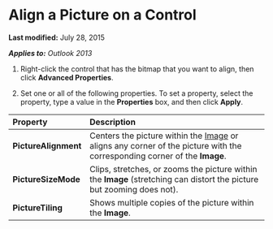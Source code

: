 
# Align a Picture on a Control

 **Last modified:** July 28, 2015

 _**Applies to:** Outlook 2013_

1. Right-click the control that has the bitmap that you want to align, then click  **Advanced Properties**. 
    
2. Set one or all of the following properties. To set a property, select the property, type a value in the  **Properties** box, and then click **Apply**.
    

|**Property**|**Description**|
|:-----|:-----|
| **PictureAlignment**|Centers the picture within the  [Image](d2bcc281-6af0-5bbf-fa7f-ac581dbcf5dc.md) or aligns any corner of the picture with the corresponding corner of the **Image**.|
| **PictureSizeMode**|Clips, stretches, or zooms the picture within the  **Image** (stretching can distort the picture but zooming does not).|
| **PictureTiling**|Shows multiple copies of the picture within the  **Image**.|
